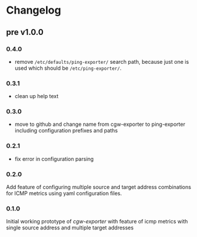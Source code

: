 # Changelog

## pre v1.0.0

### 0.4.0

* remove `/etc/defaults/ping-exporter/` search path, because just one
  is used which should be `/etc/ping-exporter/`.

### 0.3.1

* clean up help text

### 0.3.0

* move to github and change name from cgw-exporter to ping-exporter including configuration prefixes and paths

### 0.2.1

* fix error in configuration parsing

### 0.2.0
Add feature of configuring multiple source and target address combinations for ICMP metrics
using yaml configuration files.

### 0.1.0
Initial working prototype of *cgw-exporter* with feature of icmp metrics with single source address
and multiple target addresses
